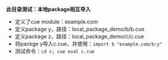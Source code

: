 **此目录测试：本地package相互导入**
* 定义了cue module：example.com
* 定义package y，路径：local_package_demo/b/b.cue
* 定义package z，路径：local_package_demo/c/c.cue
* 将packge y导入c.cue，并使用：`import b "example.com/b:y"`
* 测试命令：`cd c; cue eval c.cue`